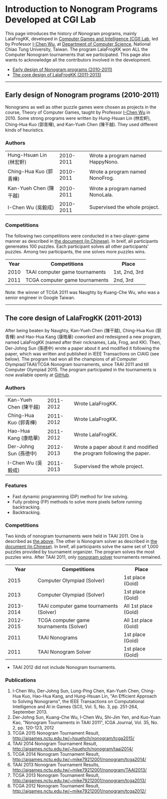 ﻿# Introduction to Nonogram Programs Developed at CGI Lab

This page introduces the history of Nonogram programs, mainly LalaFrogKK, developed in [Computer Games and Intelligence (CGI) Lab][cgi_lab], led by Professor [I-Chen Wu][icwu], at [Department of Computer Science][nctu_cs], National Chiao Tung University, Taiwan. The program LalaFrogKK won ALL the Computer Nonogram tournaments that we participated. This page also wants to acknowledge all the contributors involved in the development.

- [Early design of Nonogram programs (2010-2011)](#early-design-of-nonogram-programs-2010-2011-)
- [The core design of LalaFrogKK (2011-2013)](#the-core-design-of-lalafrogkk-2011-2013-)

---

## Early design of Nonogram programs (2010-2011)

Nonograms as well as other puzzle games were chosen as projects in the course, Theory of Computer Games, taught by Professor [I-Chen Wu][icwu] in 2010. Some strong programs were written by Hung-Hsuan Lin (林宏軒), Ching-Hua Kuo (郭青樺), and Kan-Yueh Chen (陳干越). They used different kinds of heuristics.

### Authors

<table>
<tbody>
<tr>
<td>Hung-Hsuan Lin (林宏軒)</td>
<td>2010-2011</td>
<td>Wrote a program named HappyNono.</td>
</tr>
<tr>
<td>Ching-Hua Kuo (郭青樺)</td>
<td>2010-2011</td>
<td>Wrote a program named NonoFrog.</td>
</tr>
<tr>
<td>Kan-Yueh Chen (陳干越)</td>
<td>2010-2011</td>
<td>Wrote a program named NonoLala.</td>
</tr>
<tr>
<td>I-Chen Wu (吳毅成)</td>
<td>2010-2011</td>
<td>Supervised the whole project.</td>
</tr>
</tbody>
</table>

### Competitions

The following two competitions were conducted in a two-player-game manner as described in [the document (in Chinese)](https://docs.google.com/document/d/11cB6-YOGf3aeAcTSi9Z4QaEbpAphvlel_RS1baupn4M/edit?hl=zh_TW). In breif, all participants genereates 100 puzzles. Each participant solves all other participants' puzzles. Among two participants, the one solves more puzzles wins.

<table>
<tbody>
<tr>
<th>Year</th>
<th>Competitions</th>
<th>Place</th>
</tr>
<tr>
<td>2010</td>
<td>TAAI computer game tournaments</td>
<td>1st, 2nd, 3rd</td>
</tr>
<tr>
<td>2011</td>
<td>TCGA computer game tournaments</td>
<td>2nd, 3rd</td>
</tr>
</tbody>
</table>

Note: the winner of TCGA 2011 was Naughty by Kuang-Che Wu, who was a senior engineer in Google Taiwan.

---

## The core design of LalaFrogKK (2011-2013)

After being beaten by Naughty, Kan-Yueh Chen (陳干越), Ching-Hua Kuo (郭青樺) and Hao-Hua Kang (康皓華) coworked and redesigned a new program, named LalaFrogKK (named after their nicknames, Lala, Frog, and KK). Then, Der-Johng Sun (孫德中) wrote a paper about it and modified it following the paper, which was written and published in IEEE Transactions on CIAIG (see below). The program had won all the champions of all Computer Olympiad/TAAI/TCGA Nonogram tournaments, since TAAI 2011 and till Computer Olympiad 2015. The program participated in the tournaments is now available openly at [GitHub](https://github.com/CGI-LAB/Nonogram).

### Authors

<table>
<tbody>
<tr>
<td>Kan-Yueh Chen (陳干越)</td>
<td>2011-2012</td>
<td>Wrote LalaFrogKK.</td>
</tr>
<tr>
<td>Ching-Hua Kuo (郭青樺)</td>
<td>2011-2012</td>
<td>Wrote LalaFrogKK.</td>
</tr>
<tr>
<td>Hao-Hua Kang (康皓華)</td>
<td>2011-2012</td>
<td>Wrote LalaFrogKK.</td>
</tr>
<tr>
<td>Der-Johng Sun (孫德中)</td>
<td>2012-2013</td>
<td>Wrote a paper about it and modified the program following the paper.</td>
</tr>
<tr>
<td>I-Chen Wu (吳毅成)</td>
<td>2011-2013</td>
<td>Supervised the whole project.</td>
</tr>
</tbody>
</table>

### Features

- Fast dynamic programming (DP) method for line solving.
- Fully probing (FP) methods to solve more pixels before running backtracking.
- Backtracking.

### Competitions

Two kinds of nonogram tournaments were held in TAAI 2011. One is described as [the above](#competitions). The other is Nonogram solver as described in [the document (in Chinese)](https://docs.google.com/document/d/1mU9p_7KQXXVtTiG8sETURsIUAH1CN1-2uDoJ8iDFvpA/edit?hl=zh_TW). In breif, all participants solve the same set of 1,000 puzzles provided by tournament organizer. The program solves the most puzzles wins. After TAAI 2011, only [nonogram solver](https://docs.google.com/document/d/1mU9p_7KQXXVtTiG8sETURsIUAH1CN1-2uDoJ8iDFvpA/edit?hl=zh_TW) tournaments remained.

<table>
<tbody>
<tr>
<th>Year</th>
<th>Competitions</th>
<th>Place</th>
</tr>
<tr>
<td>2015</td>
<td>Computer Olympiad (Solver)</td>
<td>1st place (Gold)</td>
</tr>
<tr>
<td>2013</td>
<td>Computer Olympiad (Solver)</td>
<td>1st place (Gold)</td>
</tr>
<tr>
<td>2013-2014</td>
<td>TAAI computer game tournaments (Solver)</td>
<td>All 1st place (Gold)</td>
</tr>
<tr>
<td>2012-2015</td>
<td>TCGA computer game tournaments (Solver)</td>
<td>All 1st place (Gold)</td>
</tr>
<tr>
<td>2011</td>
<td>TAAI Nonograms</td>
<td>1st place (Gold)</td>
</tr>
<tr>
<td>2011</td>
<td>TAAI Nonogram Solver</td>
<td>1st place (Gold)</td>
</tr>
</tbody>
</table>

- TAAI 2012 did not include Nonogram tournaments.

### Publications

1. I-Chen Wu, Der-Johng Sun, Lung-Ping Chen, Kan-Yueh Chen, Ching-Hua Kuo, Hao-Hua Kang, and Hung-Hsuan Lin, "An Efficient Approach to Solving Nonograms", the IEEE Transactions on Computational Intelligence and AI in Games (SCI), Vol. 5, No. 3, pp. 251-264, September 2013.
1. Der-Johng Sun, Kuang-Che Wu, I-Chen Wu, Shi-Jim Yen, and Kuo-Yuan Kao, "Nonogram Tournaments in TAAI 2011", ICGA Journal, Vol. 35, No. 2, pp. 120-123, 2012
1. TCGA 2015 Nonogram Tournament Result, <http://aigames.nctu.edu.tw/~hsuehch/nonogram/tcga2015/>
1. TAAI 2014 Nonogram Tournament Result, <http://aigames.nctu.edu.tw/~hsuehch/nonogram/taai2014/>
1. TCGA 2014 Nonogram Tournament Result, <http://aigames.nctu.edu.tw/~mike79212001/nonogram/tcga2014/>
1. TAAI 2013 Nonogram Tournament Results, <http://aigames.nctu.edu.tw/~mike79212001/nonogram/TAAI2013/>
1. TCGA 2013 Nonogram Tournament Result, <http://aigames.nctu.edu.tw/~mike79212001/nonogram/tcga2013/>
1. TCGA 2012 Nonogram Tournament Result, <http://aigames.nctu.edu.tw/~mike79212001/nonogram/tcga2012/>

[icwu]: ..
[cgi_lab]: http://www.aigames.nctu.edu.tw/
[nctu_cs]: https://www.cs.nctu.edu.tw/cswebsite/
